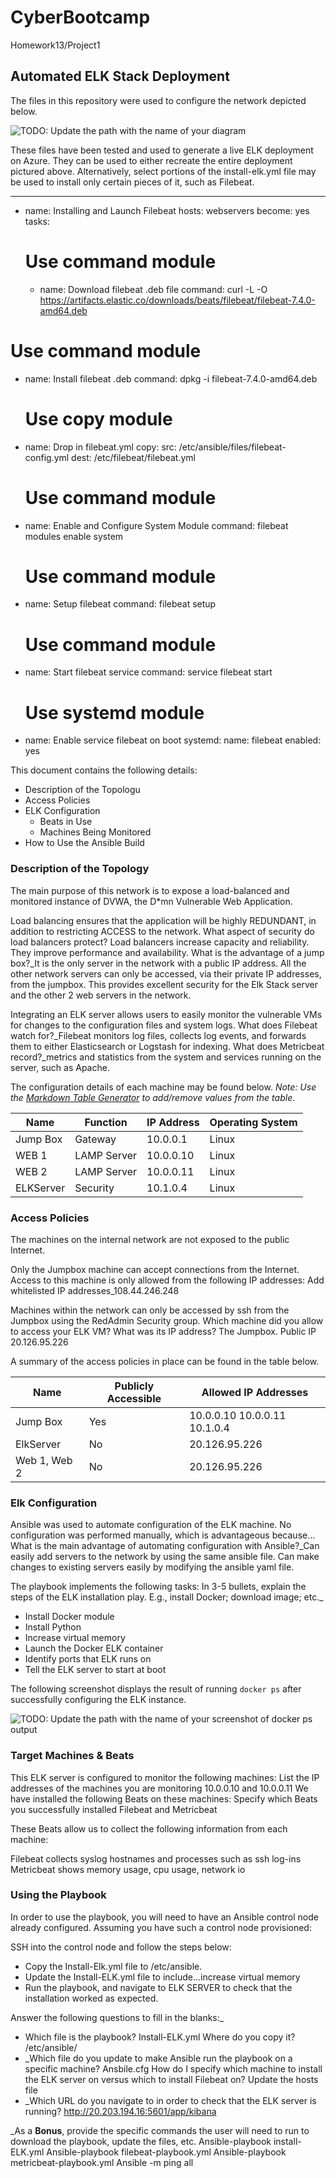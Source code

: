 # CyberBootcamp
Homework13/Project1
## Automated ELK Stack Deployment

The files in this repository were used to configure the network depicted below.

![TODO: Update the path with the name of your diagram](Images/diagram_filename.png)

These files have been tested and used to generate a live ELK deployment on Azure. They can be used to either recreate the entire deployment pictured above. Alternatively, select portions of the install-elk.yml file may be used to install only certain pieces of it, such as Filebeat.

  ---
- name: Installing and Launch Filebeat
  hosts: webservers
  become: yes
  tasks:
    # Use command module
  - name: Download filebeat .deb file
    command: curl -L -O https://artifacts.elastic.co/downloads/beats/filebeat/filebeat-7.4.0-amd64.deb

 # Use command module
  - name: Install filebeat .deb
    command: dpkg -i filebeat-7.4.0-amd64.deb

    # Use copy module
  - name: Drop in filebeat.yml
    copy:
      src: /etc/ansible/files/filebeat-config.yml
      dest: /etc/filebeat/filebeat.yml

    # Use command module
  - name: Enable and Configure System Module
    command: filebeat modules enable system

    # Use command module
  - name: Setup filebeat
    command: filebeat setup
    # Use command module
  - name: Start filebeat service
    command: service filebeat start

    # Use systemd module
  - name: Enable service filebeat on boot
    systemd:
      name: filebeat
      enabled: yes


This document contains the following details:
- Description of the Topologu
- Access Policies
- ELK Configuration
  - Beats in Use
  - Machines Being Monitored
- How to Use the Ansible Build


### Description of the Topology

The main purpose of this network is to expose a load-balanced and monitored instance of DVWA, the D*mn Vulnerable Web Application.

Load balancing ensures that the application will be highly REDUNDANT, in addition to restricting ACCESS to the network.
What aspect of security do load balancers protect? Load balancers increase capacity and reliability. They improve performance and availability.
What is the advantage of a jump box?_It is the only server in the network with a public IP address. All the other network servers can only be accessed, via their private IP addresses, from the jumpbox. This provides excellent security for the Elk Stack server and the other 2 web servers in the network.

Integrating an ELK server allows users to easily monitor the vulnerable VMs for changes to the configuration files and system logs.
What does Filebeat watch for?_Filebeat monitors log files, collects log events, and forwards them to either Elasticsearch or Logstash for indexing.
What does Metricbeat record?_metrics and statistics from the system and services running on the server, such as Apache.

The configuration details of each machine may be found below.
_Note: Use the [Markdown Table Generator](http://www.tablesgenerator.com/markdown_tables) to add/remove values from the table_.

| Name 	| Function | IP Address | Operating System |
|----------|----------|------------|------------------|
| Jump Box | Gateway  | 10.0.0.1   | Linux        	|
| WEB 1	|LAMP Server|10.0.0.10  | Linux            	|
| WEB 2	|LAMP Server |10.0.0.11  | Linux           	|
| ELKServer|Security  |10.1.0.4  |  Linux             |

### Access Policies

The machines on the internal network are not exposed to the public Internet.

Only the Jumpbox machine can accept connections from the Internet. Access to this machine is only allowed from the following IP addresses:
Add whitelisted IP addresses_108.44.246.248

Machines within the network can only be accessed by ssh from the Jumpbox using the RedAdmin Security group.
Which machine did you allow to access your ELK VM? What was its IP address? The Jumpbox. Public IP 20.126.95.226

A summary of the access policies in place can be found in the table below.

| Name 	| Publicly Accessible | Allowed IP Addresses |
|----------|---------------------|----------------------|
| Jump Box | Yes		          	| 10.0.0.10 10.0.0.11 10.1.0.4	|
| ElkServer |No                 	|20.126.95.226               	|
| Web 1, Web 2| 	 No             |20.126.95.226             	|

### Elk Configuration

Ansible was used to automate configuration of the ELK machine. No configuration was performed manually, which is advantageous because...
What is the main advantage of automating configuration with Ansible?_Can easily add servers to the network by using the same ansible file. Can make changes to existing servers easily by modifying the ansible yaml file.

The playbook implements the following tasks:
In 3-5 bullets, explain the steps of the ELK installation play. E.g., install Docker; download image; etc._
- Install Docker module
- Install Python
- Increase virtual memory
- Launch the Docker ELK container
- Identify ports that ELK runs on
- Tell the ELK server to start at boot

The following screenshot displays the result of running `docker ps` after successfully configuring the ELK instance.

![TODO: Update the path with the name of your screenshot of docker ps output](Images/docker_ps_output.png)

### Target Machines & Beats
This ELK server is configured to monitor the following machines:
List the IP addresses of the machines you are monitoring 10.0.0.10 and 10.0.0.11
We have installed the following Beats on these machines:
Specify which Beats you successfully installed Filebeat and Metricbeat

These Beats allow us to collect the following information from each machine:

Filebeat collects syslog hostnames and processes such as ssh log-ins
Metricbeat shows memory usage, cpu usage, network io

### Using the Playbook
In order to use the playbook, you will need to have an Ansible control node already configured. Assuming you have such a control node provisioned:

SSH into the control node and follow the steps below:
- Copy the Install-Elk.yml file to /etc/ansible.
- Update the Install-ELK.yml file to include...increase virtual memory
- Run the playbook, and navigate to ELK SERVER to check that the installation worked as expected.

Answer the following questions to fill in the blanks:_
- Which file is the playbook? Install-ELK.yml Where do you copy it? /etc/ansible/
- _Which file do you update to make Ansible run the playbook on a specific machine? Ansbile.cfg How do I specify which machine to install the ELK server on versus which to install Filebeat on? Update the hosts file
- _Which URL do you navigate to in order to check that the ELK server is running? http://20.203.194.16:5601/app/kibana

_As a **Bonus**, provide the specific commands the user will need to run to download the playbook, update the files, etc.
Ansible-playbook install-ELK.yml
Ansible-playbook filebeat-playbook.yml
Ansible-playbook metricbeat-playbook.yml
Ansible -m ping all

